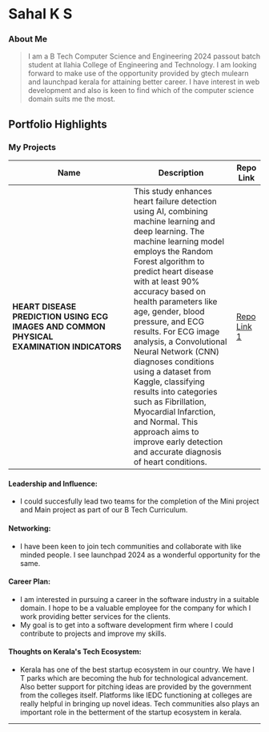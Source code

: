 # Sahal K S

### About Me

> I am a B Tech Computer Science and Engineering 2024 passout batch student at Ilahia College of Engineering and Technology. I am looking forward to make use of the opportunity provided by gtech mulearn and launchpad kerala for attaining better career. I have interest in web development and also is keen to find which of the computer science domain suits me the most. 


## Portfolio Highlights

### My Projects

| Name                | Description                                                              | Repo Link                                                      |
|---------------------|---------------------------------------------------------------------------|----------------------------------------------------------------|
| **HEART DISEASE PREDICTION USING ECG IMAGES AND COMMON PHYSICAL EXAMINATION INDICATORS**  | This study enhances heart failure detection using AI, combining machine learning and deep learning. The machine learning model employs the Random Forest algorithm to predict heart disease with at least 90% accuracy based on health parameters like age, gender, blood pressure, and ECG results. For ECG image analysis, a Convolutional Neural Network (CNN) diagnoses conditions using a dataset from Kaggle, classifying results into categories such as Fibrillation, Myocardial Infarction, and Normal. This approach aims to improve early detection and accurate diagnosis of heart conditions.                                            | [Repo Link 1]()             |

#### Leadership and Influence:

- I could succesfully lead two teams for the completion of the Mini project and Main project as part of our B Tech Curriculum.

#### Networking:

- I have been keen to join tech communities and collaborate with like minded people. I see launchpad 2024 as a wonderful opportunity for the same. 

#### Career Plan:

- I am interested in pursuing a career in the software industry in a suitable domain. I hope to be a valuable employee for the company for which I work providing better services for the clients.
- My goal is to get into a software development firm where I could contribute to projects and improve my skills.

#### Thoughts on Kerala's Tech Ecosystem:

- Kerala has one of the best startup ecosystem in our country. We have I T parks which are becoming the hub for technological advancement. Also better support for pitching ideas are provided by the government from the colleges itself. Platforms like IEDC functioning at colleges are really helpful in bringing up novel ideas. Tech communities also plays an important role in the betterment of the startup ecosystem in kerala.


---
